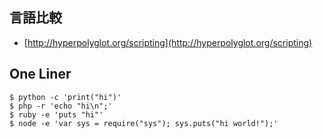 ## 言語比較


- [http://hyperpolyglot.org/scripting](http://hyperpolyglot.org/scripting)


## One Liner

~~~
$ python -c 'print("hi")'
$ php -r 'echo "hi\n";'
$ ruby -e 'puts "hi"'
$ node -e 'var sys = require("sys"); sys.puts("hi world!");'
~~~
